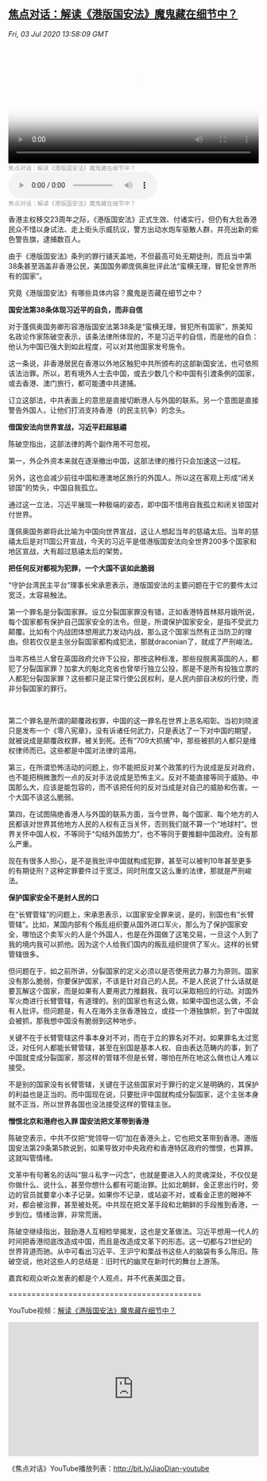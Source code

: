 <!--1593794481000-->
[焦点对话：解读《港版国安法》魔鬼藏在细节中？](https://www.voachinese.com/a/voaweishi-20200703-voapc-interpretation-of-hk-national-security-law/5487643.html)
------

<div><i>Fri, 03 Jul 2020 13:58:09 GMT</i></div><video poster="https://images.weserv.nl?url=gdb.voanews.com/7ce4b81b-72c1-41d0-8fb5-6b05b6096121_tv_r1_s_w900.jpg" src="https://av.voanews.com/Videoroot/Pangeavideo/2020/07/7/7c/7ce4b81b-72c1-41d0-8fb5-6b05b6096121_240p.mp4" style="width:100%" controls></video><div><small style="color: #999;">焦点对话：解读《港版国安法》魔鬼藏在细节中？</small></div><audio src="https://av.voanews.com/clips/VCH/2020/07/03/1412f0b2-9c94-4536-a860-3c42c6708957.mp3" controls></audio><div><small style="color: #999;">焦点对话：解读《港版国安法》魔鬼藏在细节中？</small></div><p>香港主权移交23周年之际，《港版国安法》正式生效、付诸实行，但仍有大批香港民众不惜以身试法、走上街头示威抗议，警方出动水炮车驱散人群，并亮出新的紫色警告旗，逮捕数百人。</p><p>由于《港版国安法》条列的罪行铺天盖地，不但最高可处无期徒刑，而且当中第38条甚至涵盖非香港公民，美国国务卿庞佩奥批评此法“蛮横无理，冒犯全世界所有的国家”。</p><p>究竟《港版国安法》有哪些具体内容？魔鬼是否藏在细节之中？</p><p><strong>国安法第</strong><strong>38</strong><strong>条体现习近平的自负，而非自信</strong></p><a href="/content/article/5487642.html"></a><p>对于蓬佩奥国务卿形容港版国安法第38条是“蛮横无理，冒犯所有国家”，旅美知名政论作家陈破空表示，该条法律所体现的，不是习近平的自信，而是他的自负：他认为中国已强大到如此程度，可以对其他国家发号施令。</p><p>这一条说，非香港居民在香港以外地区触犯中共所颁布的这部新国安法，也可依照该法治罪。所以，若有境外人士去中国，或去少数几个和中国有引渡条例的国家，或去香港、澳门旅行，都可能遭中共逮捕。</p><p>订立这部法，中共表面上的意思是直接切断港人与外国的联系。另一个意图是直接警告外国人，让他们打消支持香港（的民主抗争）的念头。</p><p><strong>借国安法向世界宣战，习近平赶超慈禧</strong></p><p>陈破空指出，这部法律的两个副作用不可忽视。</p><p>第一，外企外资本来就在逐渐撤出中国，这部法律的推行只会加速这一过程。</p><p>另外，这也会减少前往中国和港澳地区旅行的外国人。所以这在客观上形成“闭关锁国”的势头，中国自我孤立。</p><p>通过这一立法，习近平展现一种极端的姿态，即中国不惜用自我孤立和闭关锁国对付世界。</p><p>蓬佩奥国务卿将此比喻为中国向世界宣战，这让人想起当年的慈禧太后。当年的慈禧太后是对11国公开宣战，今天的习近平是借港版国安法向全世界200多个国家和地区宣战，大有超过慈禧太后的架势。</p><a href="/content/article/5485821.html"></a><p><strong>把任何反对都视为犯罪，一个大国不该如此脆弱</strong></p><p>“守护台湾民主平台”理事长宋承恩表示，港版国安法的主要问题在于它的要件太过宽泛，太容易触法。</p><p>第一个罪名是分裂国家罪。设立分裂国家罪没有错，正如香港特首林郑月娥所说，每个国家都有保护自己国家安全的法令。但是，所谓保护国家安全，是指不受武力颠覆。比如有个内战团体想用武力发动内战，那么这个国家当然有正当防卫的理由。但若仅仅是主张分裂国家都构成犯法，那就draconian了，就成了严刑峻法。</p><p>当年苏格兰人曾在英国政府允许下公投，那按这种标准，那些投脱离英国的人，都犯了分裂国家罪？加拿大的魁北克省也曾举行独立公投，那是不是所有投独立票的人都犯分裂国家罪？这些都只是正常行使公民权利，是人民内部自决权的行使，而非分裂国家的罪行。</p><a href="/content/article/5486455.html"></a><p> </p><p>第二个罪名是所谓的颠覆政权罪，中国的这一罪名在世界上恶名昭彰。当初刘晓波只是发布一个《零八宪章》，没有诉诸任何武力，只是表达了一下对中国的期望，就被说成是颠覆政权罪，被关到死。还有“709大抓捕”中，那些被抓的人都只是维权律师而已。这些都是中国对法律的滥用。</p><p>第三，在所谓恐怖活动的问题上，你不能把反对某个政策的行为说成是反对政府，也不能把稍微激烈一点的反对手法说成是恐怖主义。反对不能直接等同于威胁。中国那么大，应该是能包容的，而不该把任何的反对当成是对自己的威胁和伤害。一个大国不该这么脆弱。</p><p>第四，在试图隔绝香港人与外国的联系方面，当今世界，每个国家、每个地方的人民都该对世界其他地方人民的人权有正当关怀，否则我们就不算一个“地球村”。世界关怀中国人权，不等同于“勾结外国势力”，也不等同于要推翻中国政府。没有那么严重。</p><p>现在有很多人担心，是不是我批评中国就构成犯罪，甚至可以被判10年甚至更多的有期徒刑？这种定罪要件过于宽泛，同时刑度又这么重的法律，那就是严刑峻法。​</p><a href="/content/article/5485958.html"></a><p><strong>保护国家安全不是封人民的口</strong></p><p>在“长臂管辖”的问题上，宋承恩表示，以国家安全罪来说，是的，别国也有“长臂管辖”。比如，某国内部有个叛乱组织要从国外进口军火，那么为了保护国家安全，哪怕这个卖军火的人是个外国人，也是在外国做了这笔交易，一旦这个人到了我的境内我可以抓他。因为这个人给我们国内的叛乱组织提供了军火。这样的长臂管辖很多。</p><p>但问题在于，如之前所讲，分裂国家的定义必须以是否使用武力暴力为原则。国家没有那么脆弱，你要保护国家，不该是针对自己的人民。不是人民说了什么话就是要瓦解这个国家，而是如果有人要用武力推翻我，我可以采取相应的行动。对国外军火商进行长臂管辖，有道理的。别的国家也有这么做，如果中国也这么做，不会有人批评。但问题是，有人在海外主张香港独立，或挂一个港独旗帜，到了中国就会被抓，那我想中国没有脆弱到这种地步。</p><p>关键不在于长臂管辖这件事本身对不对，而在于立的罪名对不对。如果罪名太过宽泛，对任何人都能长臂管辖，甚至在别国是基本人权、自由表达范畴内的事，到了中国就变成分裂国家，那这样的管辖不但是长臂，哪怕在所在地这么做也让人难以接受。</p><p>不是别的国家没有长臂管辖，关键在于这些国家对于罪行的定义是明确的，其保护的利益也是正当的。而中国现在说，只要批评中国就构成分裂国家，这个主张本身就不正当，所以世界各国也没法接受这样的管辖主张。</p><p><strong>憎恨北京和港府也入罪 国安法把文革带到香港</strong></p><a href="/content/article/5168470.html"></a><p>陈破空表示，中共不仅把“党领导一切”加在香港头上，它也把文革带到香港。港版国安法第29条第5款说到，如果导致对中央政府和香港特区政府的憎恨，也算罪。这就叫管情绪。</p><p>文革中有句著名的话叫“狠斗私字一闪念”，也就是要进入人的灵魂深处，不仅仅是你做什么、说什么，甚至你想什么都有可能治罪。比如北朝鲜，金正恩出行时，旁边的官员就要拿小本子记录。如果你不记录，或站姿不对，或看金正恩的眼神不对，都会被治罪，甚至被处死。中共现在把文革手段和北朝鲜的手段推到香港，一步到位。情绪治罪，非常荒唐。</p><p>陈破空继续指出，鼓励港人互相检举揭发，这也是文革做法。习近平想用一代人的时间把香港彻底改造成中国，而且是改造成文革下的形态。这一切都与21世纪的世界背道而驰。从中可看出习近平、王沪宁和栗战书这些人的脑袋有多么陈旧。陈破空说，他对这些人的总结是：旧时代的幽灵在新时代的舞台上游荡。</p><p>嘉宾和观众听众发表的都是个人观点，并不代表美国之音。</p><p>==========================================</p><p>YouTube视频：<a class="wsw__a" href="https://www.youtube.com/watch?v=5Q_ONfWiXXs" target="_blank">解读《港版国安法》魔鬼藏在细节中？</a></p><iframe src="https://www.youtube.com/embed/5Q_ONfWiXXs?&&&enablejsapi=1" frameborder="0" width="100%"  style="min-height:270px" class="external-content YouTube"><a href="https://www.youtube.com/watch?v=5Q_ONfWiXXs&&&">YouTube</a></iframe><p>《焦点对话》YouTube播放列表：<a class="wsw__a" href="http://bit.ly/JiaoDian-youtube" style="font-size: 1em;" target="_blank">http://bit.ly/JiaoDian-youtube</a></p>
